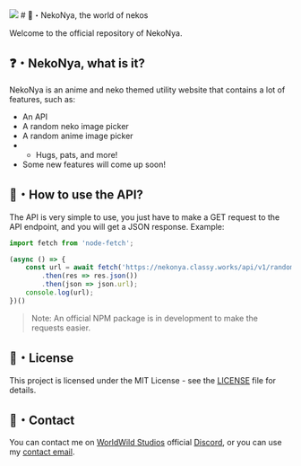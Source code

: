 <img src="https://nekonya.classy.works/static/assets/banner.png">
# 🌿・NekoNya, the world of nekos

Welcome to the official repository of NekoNya.

## ❓・NekoNya, what is it?

NekoNya is an anime and neko themed utility website that contains a lot of features, such as:
- An API
- A random neko image picker
- A random anime image picker
- - Hugs, pats, and more!
- Some new features will come up soon!

## 📝・How to use the API?

The API is very simple to use, you just have to make a GET request to the API endpoint, and you will get a JSON response.
Example:
```js
import fetch from 'node-fetch';

(async () => {
    const url = await fetch('https://nekonya.classy.works/api/v1/random/neko')
        .then(res => res.json())
        .then(json => json.url);
    console.log(url);
})()
```
> Note: An official NPM package is in development to make the requests easier.

## 📜・License

This project is licensed under the MIT License - see the [LICENSE](LICENSE) file for details.

## 📧・Contact

You can contact me on [WorldWild Studios](https://worldwild.studio) official [Discord](https://discord.gg/Vh4bnWP5tc), or you can use my [contact email](mailto:contact@classy.works).